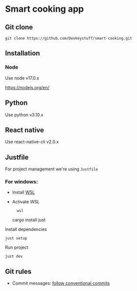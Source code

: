 # Smart cooking app

## Git clone

    git clone https://github.com/Devkeystuff/smart-cooking.git

## Installation

### Node

Use node v17.0.x

https://nodejs.org/en/

## Python

Use python v3.10.x

## React native

Use react-native-cli v2.0.x

## Justfile
For project management we're using `Justfile`

### For windows:

- Install [WSL](https://docs.microsoft.com/en-us/windows/wsl/install)

- Activate WSL
    
        wsl

    cargo install just

Install dependencies

    just setup

Run project

    just dev

## Git rules

- Commit messages: [follow conventional commits](https://www.conventionalcommits.org/en/v1.0.0-beta.2/)